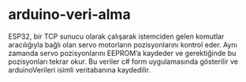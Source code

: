 # arduino-veri-alma
 ESP32, bir TCP sunucu olarak çalışarak istemciden gelen komutlar aracılığıyla bağlı olan servo motorların pozisyonlarını kontrol eder. Aynı zamanda servo pozisyonlarını EEPROM’a kaydeder ve gerektiğinde bu pozisyonları tekrar okur. Bu veriler c# form uygulamasında  gösterilir ve arduinoVerileri isimli veritabanına kaydedilir.
